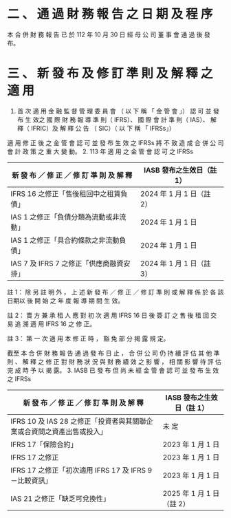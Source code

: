 # 二 、 通 過 財 務 報 告 之 日 期 及 程 序

本 合 併 財 務 報 告 已 於 112 年 10 月 30 日 經 母 公 司 董 事 會 通 過 後 發 布。

# 三 、 新 發 布 及 修 訂 準 則 及 解 釋 之 適 用

1. 首 次 適 用 金 融 監 督 管 理 委 員 會 （ 以 下 稱 「 金 管 會 」） 認 可 並 發 布 生 效之 國 際 財 務 報 導 準 則（ IFRS）、 國 際 會 計 準 則（ IAS）、 解 釋（ IFRIC）及 解 釋 公 告 （ SIC）（ 以 下 稱 「 IFRSs」）

適 用 修 正 後 之 金 管 會 認 可 並 發 布 生 效 之 IFRSs 將 不 致 造 成 合 併 公 司 會 計 政 策 之 重 大 變 動。
2. 113 年 適 用 之 金 管 會 認 可 之 IFRSs

|新 發 布 ／ 修 正 ／ 修 訂 準 則 及 解 釋|IASB 發布之生效日（註 1）|
|---|---|
|IFRS 16 之修正「售後租回中之租賃負債」|2024 年 1 月 1 日（註 2）|
|IAS 1 之修正「負債分類為流動或非流動」|2024 年 1 月 1 日|
|IAS 1 之修正「具合約條款之非流動負債」|2024 年 1 月 1 日|
|IAS 7 及 IFRS 7 之修正「供應商融資安排」|2024 年 1 月 1 日（註 3）|

註 1： 除 另 註 明 外 ， 上 述 新 發 布 ／ 修 正 ／ 修 訂 準 則 或 解 釋 係 於 各 該日期以 後 開 始 之 年 度 報 導 期 間 生 效。

註 2： 賣 方 兼 承 租 人 應 對 初 次 適 用 IFRS 16 日 後 簽 訂 之 售 後 租 回 交 易 追 溯 適 用 IFRS 16 之 修 正。

註 3： 第 一 次 適 用 本 修 正 時 ， 豁 免 部 分 揭 露 規 定。

截至 本 合 併 財 務 報 告 通 過 發 布 日 止 ， 合 併 公 司 仍 持 續 評 估 其 他 準 則 、 解 釋 之 修 正 對 財 務 狀 況 與 財 務 績 效 之 影 響 ， 相 關 影 響 待 評 估 完 成 時 予 以 揭 露。
3. IASB 已 發 布 但 尚 未 經 金 管 會 認 可 並 發 布 生 效 之 IFRSs

|新 發 布 ／ 修 正 ／ 修 訂 準 則 及 解 釋|IASB 發布之生效日（註 1）|
|---|---|
|IFRS 10 及 IAS 28 之修正「投資者與其關聯企業或合資間之資產出售或投入」|未 定|
|IFRS 17「保險合約」|2023 年 1 月 1 日|
|IFRS 17 之修正|2023 年 1 月 1 日|
|IFRS 17 之修正「初次適用 IFRS 17 及 IFRS 9－比較資訊」|2023 年 1 月 1 日|
|IAS 21 之修正「缺乏可兌換性」|2025 年 1 月 1 日（註 2）|